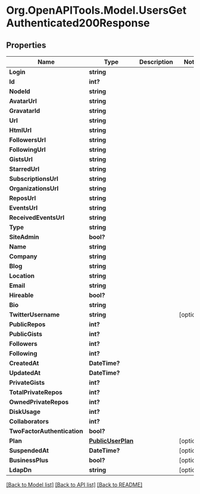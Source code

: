 # Org.OpenAPITools.Model.UsersGetAuthenticated200Response

## Properties

Name | Type | Description | Notes
------------ | ------------- | ------------- | -------------
**Login** | **string** |  | 
**Id** | **int?** |  | 
**NodeId** | **string** |  | 
**AvatarUrl** | **string** |  | 
**GravatarId** | **string** |  | 
**Url** | **string** |  | 
**HtmlUrl** | **string** |  | 
**FollowersUrl** | **string** |  | 
**FollowingUrl** | **string** |  | 
**GistsUrl** | **string** |  | 
**StarredUrl** | **string** |  | 
**SubscriptionsUrl** | **string** |  | 
**OrganizationsUrl** | **string** |  | 
**ReposUrl** | **string** |  | 
**EventsUrl** | **string** |  | 
**ReceivedEventsUrl** | **string** |  | 
**Type** | **string** |  | 
**SiteAdmin** | **bool?** |  | 
**Name** | **string** |  | 
**Company** | **string** |  | 
**Blog** | **string** |  | 
**Location** | **string** |  | 
**Email** | **string** |  | 
**Hireable** | **bool?** |  | 
**Bio** | **string** |  | 
**TwitterUsername** | **string** |  | [optional] 
**PublicRepos** | **int?** |  | 
**PublicGists** | **int?** |  | 
**Followers** | **int?** |  | 
**Following** | **int?** |  | 
**CreatedAt** | **DateTime?** |  | 
**UpdatedAt** | **DateTime?** |  | 
**PrivateGists** | **int?** |  | 
**TotalPrivateRepos** | **int?** |  | 
**OwnedPrivateRepos** | **int?** |  | 
**DiskUsage** | **int?** |  | 
**Collaborators** | **int?** |  | 
**TwoFactorAuthentication** | **bool?** |  | 
**Plan** | [**PublicUserPlan**](PublicUserPlan.md) |  | [optional] 
**SuspendedAt** | **DateTime?** |  | [optional] 
**BusinessPlus** | **bool?** |  | [optional] 
**LdapDn** | **string** |  | [optional] 

[[Back to Model list]](../README.md#documentation-for-models) [[Back to API list]](../README.md#documentation-for-api-endpoints) [[Back to README]](../README.md)


